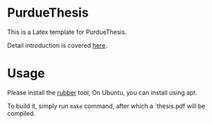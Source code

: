 # PurdueThesis

This is a Latex template for PurdueThesis. 

Detail introduction is covered [here](https://engineering.purdue.edu/~mark/PurdueThesis/).

# Usage 

Please install the 
[rubber](https://www.systutorials.com/docs/linux/man/1-rubber/) tool,
On Ubuntu, you can install using apt.

To build it, simply run `make` command, after which a `thesis.pdf
will be compiled.
